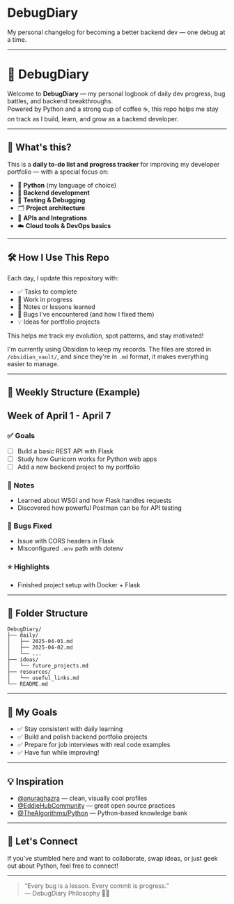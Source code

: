 # DebugDiary
My personal changelog for becoming a better backend dev — one debug at a time.

---

# 🐞 DebugDiary

Welcome to **DebugDiary** — my personal logbook of daily dev progress, bug battles, and backend breakthroughs.  
Powered by Python and a strong cup of coffee ☕️, this repo helps me stay on track as I build, learn, and grow as a backend developer.

---

## 📌 What's this?

This is a **daily to-do list and progress tracker** for improving my developer portfolio — with a special focus on:

- 🐍 **Python** (my language of choice)
- 🔧 **Backend development**
- 🧪 **Testing & Debugging**
- 🗂️ **Project architecture**
- 📡 **APIs and Integrations**
- ☁️ **Cloud tools & DevOps basics**

---

## 🛠️ How I Use This Repo

Each day, I update this repository with:

- ✅ Tasks to complete
- 🚧 Work in progress
- 🧠 Notes or lessons learned
- 🐛 Bugs I’ve encountered (and how I fixed them)
- 💡 Ideas for portfolio projects

This helps me track my evolution, spot patterns, and stay motivated!

I'm currently using Obsidian to keep my records. The files are stored in `/obsidian_vault/`, and since they're in `.md` format, it makes everything easier to manage.

---

## 📆 Weekly Structure (Example)

## Week of April 1 - April 7

### ✅ Goals
- [ ] Build a basic REST API with Flask
- [ ] Study how Gunicorn works for Python web apps
- [ ] Add a new backend project to my portfolio

### 📓 Notes
- Learned about WSGI and how Flask handles requests
- Discovered how powerful Postman can be for API testing

### 🐛 Bugs Fixed
- Issue with CORS headers in Flask
- Misconfigured `.env` path with dotenv

### ⭐ Highlights
- Finished project setup with Docker + Flask

---

## 📂 Folder Structure

```
DebugDiary/
├── daily/
│   ├── 2025-04-01.md
│   ├── 2025-04-02.md
│   └── ...
├── ideas/
│   └── future_projects.md
├── resources/
│   └── useful_links.md
└── README.md
```

---

## 🚀 My Goals

- ✅ Stay consistent with daily learning
- ✅ Build and polish backend portfolio projects
- ✅ Prepare for job interviews with real code examples
- ✅ Have fun while improving!

---

## 💡 Inspiration

- [@anuraghazra](https://github.com/anuraghazra) — clean, visually cool profiles
- [@EddieHubCommunity](https://github.com/EddieHubCommunity) — great open source practices
- [@TheAlgorithms/Python](https://github.com/TheAlgorithms/Python) — Python-based knowledge bank

---

## 🤝 Let's Connect

If you’ve stumbled here and want to collaborate, swap ideas, or just geek out about Python, feel free to connect!

---

> “Every bug is a lesson. Every commit is progress.”  
> — DebugDiary Philosophy 🐞✨